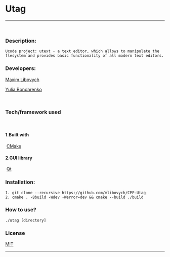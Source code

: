 # Utag
___
​
### Description:
    Ucode project: utext - a text editor, which allows to manipulate the flesystem and provides basic functionality of all modern text editors.
### Developers:
 [Maxim Libovych](https://github.com/mlibovych)

 [Yulia Bondarenko](https://github.com/kali-y23)

​
### Tech/framework used
​
#### 1.Built with
​
 [CMake](https://cmake.org)
​
#### 2.GUI library
​
 [Qt](https://www.qt.io)

### Installation:
    1. git clone --recursive https://github.com/mlibovych/CPP-Utag
    2. cmake . -Bbuild -Wdev -Werror=dev && cmake --build ./build

### How to use?
    ./utag [directory]


### License
[MIT](https://choosealicense.com/licenses/mit/)

---